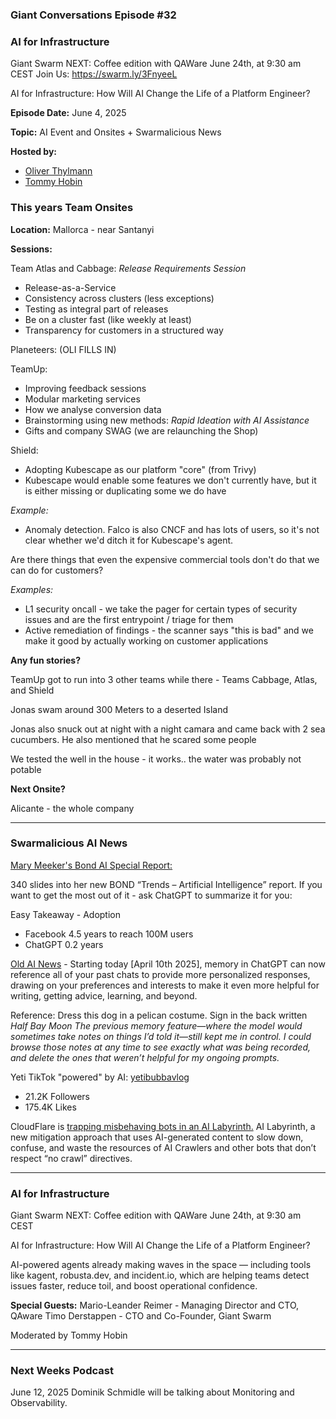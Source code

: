 ### Giant Conversations Episode #32

### AI for Infrastructure

Giant Swarm NEXT: Coffee edition with QAWare 
June 24th, at 9:30 am CEST
Join Us: https://swarm.ly/3FnyeeL

AI for Infrastructure: How Will AI Change the Life of a Platform Engineer?

**Episode Date:** June 4, 2025

**Topic:**
AI Event and Onsites + Swarmalicious News

**Hosted by:** 

* [Oliver Thylmann](https://www.linkedin.com/in/thylmann/)
* [Tommy Hobin](https://www.linkedin.com/in/tommy-hobin/)


### This years Team Onsites

**Location:** Mallorca - near Santanyi

**Sessions:**

Team Atlas and Cabbage: _Release Requirements Session_
- Release-as-a-Service
- Consistency across clusters (less exceptions)
- Testing as integral part of releases
- Be on a cluster fast (like weekly at least)
- Transparency for customers in a structured way

Planeteers: (OLI FILLS IN)

TeamUp: 
- Improving feedback sessions
- Modular marketing services
- How we analyse conversion data
- Brainstorming using new methods: _Rapid Ideation with AI Assistance_
- Gifts and company SWAG (we are relaunching the Shop)

Shield:

- Adopting Kubescape as our platform "core" (from Trivy)
- Kubescape would enable some features we don't currently have, but it is either missing or duplicating some we do have

_Example:_ 
- Anomaly detection. Falco is also CNCF and has lots of users, so it's not clear whether we'd ditch it for Kubescape's agent.

Are there things that even the expensive commercial tools don't do that we can do for customers?

_Examples:_
- L1 security oncall - we take the pager for certain types of security issues and are the first entrypoint / triage for them
- Active remediation of findings - the scanner says "this is bad" and we make it good by actually working on customer applications

**Any fun stories?**

TeamUp got to run into 3 other teams while there - Teams Cabbage, Atlas, and Shield

Jonas swam around 300 Meters to a deserted Island

Jonas also snuck out at night with a night camara and came back with 2 sea cucumbers. He also mentioned that he scared some people

We tested the well in the house - it works.. the water was probably not potable

**Next Onsite?**

Alicante - the whole company

------------------------------------------------------------------------------------------------------------------------------

### Swarmalicious AI News

[Mary Meeker's Bond AI Special Report:](https://www.bondcap.com/reports/tai)

340 slides into her new BOND “Trends – Artificial Intelligence” report. If you want to get the most out of it - ask ChatGPT to summarize it for you: 

Easy Takeaway - Adoption
- Facebook 4.5 years to reach 100M users
- ChatGPT 0.2 years

[Old AI News](https://simonwillison.net/2025/May/21/chatgpt-new-memory/) - Starting today [April 10th 2025], memory in ChatGPT can now reference all of your past chats to provide more personalized responses, drawing on your preferences and interests to make it even more helpful for writing, getting advice, learning, and beyond.

Reference: Dress this dog in a pelican costume. Sign in the back written _Half Bay Moon_
_The previous memory feature—where the model would sometimes take notes on things I’d told it—still kept me in control. I could browse those notes at any time to see exactly what was being recorded, and delete the ones that weren’t helpful for my ongoing prompts._

Yeti TikTok "powered" by AI: [yetibubbavlog](https://www.tiktok.com/@yetibubbavlog)
- 21.2K Followers
- 175.4K Likes

CloudFlare is [trapping misbehaving bots in an AI Labyrinth.](https://blog.cloudflare.com/ai-labyrinth/)
AI Labyrinth, a new mitigation approach that uses AI-generated content to slow down, confuse, and waste the resources of AI Crawlers and other bots that don’t respect “no crawl” directives. 

------------------------------------------------------------------------------------------------------------------------------

### AI for Infrastructure

Giant Swarm NEXT: Coffee edition with QAWare 
June 24th, at 9:30 am CEST

AI for Infrastructure: How Will AI Change the Life of a Platform Engineer?

AI-powered agents already making waves in the space — including tools like kagent, robusta.dev, and incident.io, which are helping teams detect issues faster, reduce toil, and boost operational confidence.

**Special Guests:**
Mario-Leander Reimer - Managing Director and CTO, QAware
Timo Derstappen - CTO and Co-Founder, Giant Swarm

Moderated by Tommy Hobin

------------------------------------------------------------------------------------------------------------------------------

### Next Weeks Podcast

June 12, 2025 Dominik Schmidle will be talking about Monitoring and Observability.

